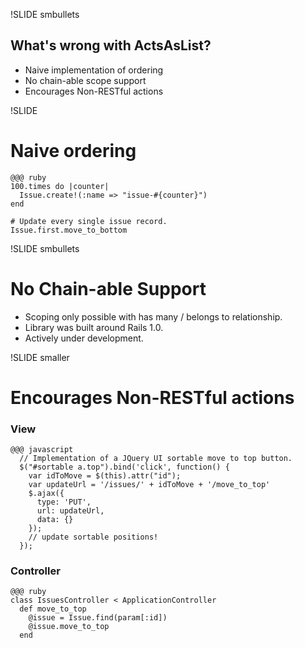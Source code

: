 !SLIDE smbullets
## What's wrong with ActsAsList? ##

* Naive implementation of ordering
* No chain-able scope support
* Encourages Non-RESTful actions

!SLIDE

# Naive ordering #

    @@@ ruby
    100.times do |counter|
      Issue.create!(:name => "issue-#{counter}")
    end
    
    # Update every single issue record.
    Issue.first.move_to_bottom

!SLIDE smbullets
    
# No Chain-able Support #

* Scoping only possible with has many / belongs to relationship.
* Library was built around Rails 1.0.
* Actively under development.

!SLIDE smaller

# Encourages Non-RESTful actions #
### View ###
    @@@ javascript
      // Implementation of a JQuery UI sortable move to top button.
      $("#sortable a.top").bind('click', function() {
        var idToMove = $(this).attr("id");
        var updateUrl = '/issues/' + idToMove + '/move_to_top'
        $.ajax({
          type: 'PUT', 
          url: updateUrl, 
          data: {}
        });
        // update sortable positions!
      });
### Controller ###
    @@@ ruby
    class IssuesController < ApplicationController
      def move_to_top
        @issue = Issue.find(param[:id])
        @issue.move_to_top
      end